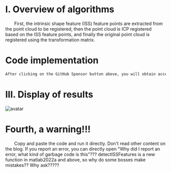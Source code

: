 #  I. Overview of algorithms 

   First, the intrinsic shape feature (ISS) feature points are extracted from the point cloud to be registered, then the point cloud is ICP registered based on the ISS feature points, and finally the original point cloud is registered using the transformation matrix. 

#  Code implementation 

  ```python  
After clicking on the GitHub Sponsor button above, you will obtain access permissions to my private code repository ( https://github.com/slowlon/my_code_bar ) to view this blog code. By searching the code number of this blog, you can find the code you need, code number is: 2024020309574545280
  ```  
#  III. Display of results 

 ![avatar]( ab5a4f61d0a14b58a7d379720563273d.png) 

#  Fourth, a warning!!! 

   Copy and paste the code and run it directly. Don't read other content on the blog. If you report an error, you can directly open "Why did I report an error, what kind of garbage code is this"??? detectISSFeatures is a new function in matlab2022a and above, so why do some bosses make mistakes?? Why ask?????  

